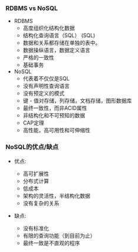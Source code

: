 ### RDBMS vs NoSQL
* RDBMS
  * 高度组织化结构化数据
  * 结构化查询语言（SQL） (SQL)
  * 数据和关系都存储在单独的表中。
  * 数据操纵语言，数据定义语言
  * 严格的一致性
  * 基础事务
* NoSQL
  *  代表着不仅仅是SQL
  *  没有声明性查询语言
  *  没有预定义的模式
  *  键 - 值对存储，列存储，文档存储，图形数据库
  *  最终一致性，而非ACID属性
  *  非结构化和不可预知的数据
  *  CAP定理
  *  高性能，高可用性和可伸缩性

### NoSQL的优点/缺点
* 优点:
  * 高可扩展性
  * 分布式计算
  * 低成本
  * 架构的灵活性，半结构化数据
  * 没有复杂的关系

* 缺点:
  * 没有标准化
  * 有限的查询功能（到目前为止）
  * 最终一致是不直观的程序